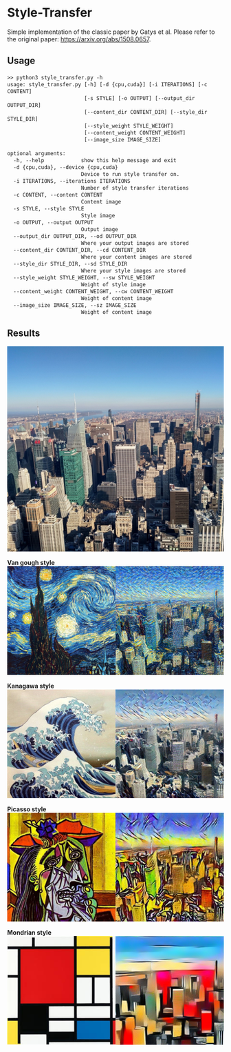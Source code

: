 # Style-Transfer
Simple implementation of the classic paper by Gatys et al. Please refer to the original paper: https://arxiv.org/abs/1508.0657.
## Usage 
```
>> python3 style_transfer.py -h
usage: style_transfer.py [-h] [-d {cpu,cuda}] [-i ITERATIONS] [-c CONTENT]
                         [-s STYLE] [-o OUTPUT] [--output_dir OUTPUT_DIR]
                         [--content_dir CONTENT_DIR] [--style_dir STYLE_DIR]
                         [--style_weight STYLE_WEIGHT]
                         [--content_weight CONTENT_WEIGHT]
                         [--image_size IMAGE_SIZE]

optional arguments:
  -h, --help            show this help message and exit
  -d {cpu,cuda}, --device {cpu,cuda}
                        Device to run style transfer on.
  -i ITERATIONS, --iterations ITERATIONS
                        Number of style transfer iterations
  -c CONTENT, --content CONTENT
                        Content image
  -s STYLE, --style STYLE
                        Style image
  -o OUTPUT, --output OUTPUT
                        Output image
  --output_dir OUTPUT_DIR, --od OUTPUT_DIR
                        Where your output images are stored
  --content_dir CONTENT_DIR, --cd CONTENT_DIR
                        Where your content images are stored
  --style_dir STYLE_DIR, --sd STYLE_DIR
                        Where your style images are stored
  --style_weight STYLE_WEIGHT, --sw STYLE_WEIGHT
                        Weight of style image
  --content_weight CONTENT_WEIGHT, --cw CONTENT_WEIGHT
                        Weight of content image
  --image_size IMAGE_SIZE, --sz IMAGE_SIZE
                        Weight of content image
```
## Results
![original image](./images/contents/city.png)

**Van gough style**
![city + van gough](./images/samples/city+van_gough.png)

**Kanagawa style**
![city + kanagawa](./images/samples/city_kanagawa.png)


**Picasso style**
![city + picasso](./images/samples/city+picasso.png)

**Mondrian style**
![city + mondrian](./images/samples/city_mondrian.png)